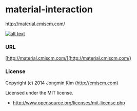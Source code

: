 # material-interaction
http://material.cmiscm.com/


[![alt text](http://cmiscm.github.com/material-interaction/screenshot/mi.jpg)](http://cmiscm.github.com/material-interaction/)


### URL
[http://material.cmiscm.com/](http://material.cmiscm.com/)


### License
Copyright (c) 2014 Jongmin Kim (http://cmiscm.com) 

Licensed under the MIT license.

 - http://www.opensource.org/licenses/mit-license.php
